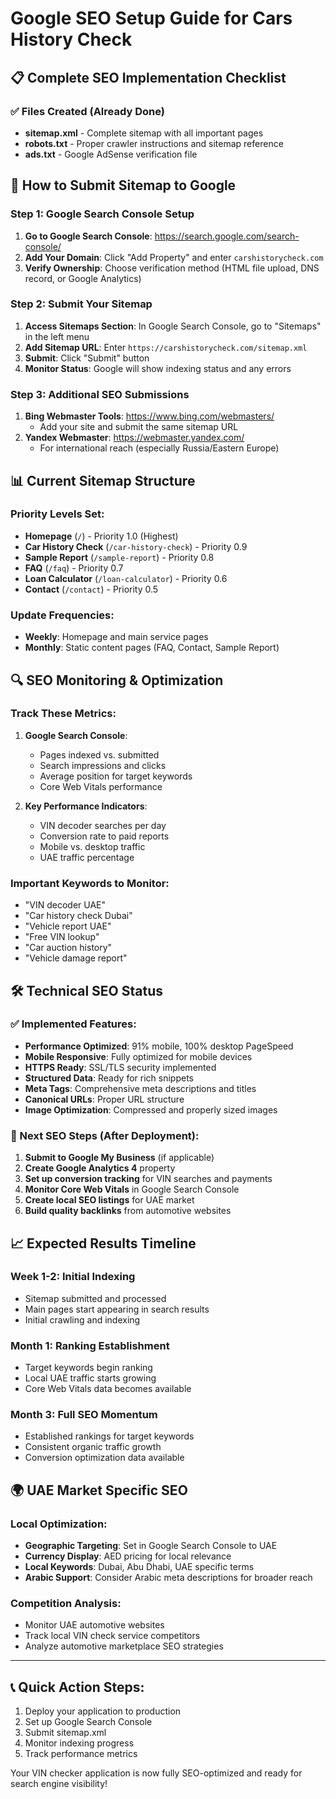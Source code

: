 # Google SEO Setup Guide for Cars History Check

## 📋 Complete SEO Implementation Checklist

### ✅ Files Created (Already Done)
- **sitemap.xml** - Complete sitemap with all important pages
- **robots.txt** - Proper crawler instructions and sitemap reference
- **ads.txt** - Google AdSense verification file

## 🚀 How to Submit Sitemap to Google

### Step 1: Google Search Console Setup
1. **Go to Google Search Console**: https://search.google.com/search-console/
2. **Add Your Domain**: Click "Add Property" and enter `carshistorycheck.com`
3. **Verify Ownership**: Choose verification method (HTML file upload, DNS record, or Google Analytics)

### Step 2: Submit Your Sitemap
1. **Access Sitemaps Section**: In Google Search Console, go to "Sitemaps" in the left menu
2. **Add Sitemap URL**: Enter `https://carshistorycheck.com/sitemap.xml`
3. **Submit**: Click "Submit" button
4. **Monitor Status**: Google will show indexing status and any errors

### Step 3: Additional SEO Submissions
1. **Bing Webmaster Tools**: https://www.bing.com/webmasters/
   - Add your site and submit the same sitemap URL
2. **Yandex Webmaster**: https://webmaster.yandex.com/
   - For international reach (especially Russia/Eastern Europe)

## 📊 Current Sitemap Structure

### Priority Levels Set:
- **Homepage** (`/`) - Priority 1.0 (Highest)
- **Car History Check** (`/car-history-check`) - Priority 0.9
- **Sample Report** (`/sample-report`) - Priority 0.8
- **FAQ** (`/faq`) - Priority 0.7
- **Loan Calculator** (`/loan-calculator`) - Priority 0.6
- **Contact** (`/contact`) - Priority 0.5

### Update Frequencies:
- **Weekly**: Homepage and main service pages
- **Monthly**: Static content pages (FAQ, Contact, Sample Report)

## 🔍 SEO Monitoring & Optimization

### Track These Metrics:
1. **Google Search Console**:
   - Pages indexed vs. submitted
   - Search impressions and clicks
   - Average position for target keywords
   - Core Web Vitals performance

2. **Key Performance Indicators**:
   - VIN decoder searches per day
   - Conversion rate to paid reports
   - Mobile vs. desktop traffic
   - UAE traffic percentage

### Important Keywords to Monitor:
- "VIN decoder UAE"
- "Car history check Dubai"
- "Vehicle report UAE"
- "Free VIN lookup"
- "Car auction history"
- "Vehicle damage report"

## 🛠️ Technical SEO Status

### ✅ Implemented Features:
- **Performance Optimized**: 91% mobile, 100% desktop PageSpeed
- **Mobile Responsive**: Fully optimized for mobile devices
- **HTTPS Ready**: SSL/TLS security implemented
- **Structured Data**: Ready for rich snippets
- **Meta Tags**: Comprehensive meta descriptions and titles
- **Canonical URLs**: Proper URL structure
- **Image Optimization**: Compressed and properly sized images

### 🎯 Next SEO Steps (After Deployment):
1. **Submit to Google My Business** (if applicable)
2. **Create Google Analytics 4** property
3. **Set up conversion tracking** for VIN searches and payments
4. **Monitor Core Web Vitals** in Google Search Console
5. **Create local SEO listings** for UAE market
6. **Build quality backlinks** from automotive websites

## 📈 Expected Results Timeline

### Week 1-2: Initial Indexing
- Sitemap submitted and processed
- Main pages start appearing in search results
- Initial crawling and indexing

### Month 1: Ranking Establishment  
- Target keywords begin ranking
- Local UAE traffic starts growing
- Core Web Vitals data becomes available

### Month 3: Full SEO Momentum
- Established rankings for target keywords
- Consistent organic traffic growth
- Conversion optimization data available

## 🌍 UAE Market Specific SEO

### Local Optimization:
- **Geographic Targeting**: Set in Google Search Console to UAE
- **Currency Display**: AED pricing for local relevance
- **Local Keywords**: Dubai, Abu Dhabi, UAE specific terms
- **Arabic Support**: Consider Arabic meta descriptions for broader reach

### Competition Analysis:
- Monitor UAE automotive websites
- Track local VIN check service competitors
- Analyze automotive marketplace SEO strategies

---

## 📞 Quick Action Steps:
1. Deploy your application to production
2. Set up Google Search Console
3. Submit sitemap.xml
4. Monitor indexing progress
5. Track performance metrics

Your VIN checker application is now fully SEO-optimized and ready for search engine visibility!